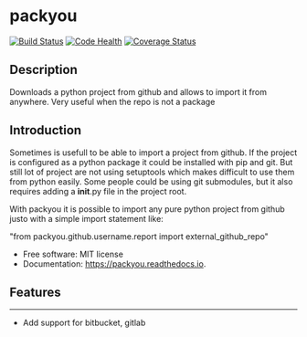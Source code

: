 # packyou
[![Build Status](https://travis-ci.org/llazzaro/packyou.svg?branch=master)](https://travis-ci.org/llazzaro/packyou) [![Code Health](https://landscape.io/github/llazzaro/packyou/master/landscape.svg?style=flat)](https://landscape.io/github/llazzaro/packyou/master) [![Coverage Status](https://coveralls.io/repos/github/llazzaro/packyou/badge.svg)](https://coveralls.io/github/llazzaro/packyou)

## Description
Downloads a python project from github and allows to import it from anywhere. Very useful when the repo is not a package

## Introduction

Sometimes is usefull to be able to import a project from github.
If the project is configured as a python package it could be installed with pip and git.
But still lot of project are not using setuptools which makes difficult to use them from python easily.
Some people could be using git submodules, but it also requires adding a __init__.py file in the project root.

With packyou it is possible to import any pure python project from github justo with a simple import statement like:

"from packyou.github.username.report import external_github_repo"

* Free software: MIT license
* Documentation: https://packyou.readthedocs.io.


## Features
--------

* Add support for bitbucket, gitlab
